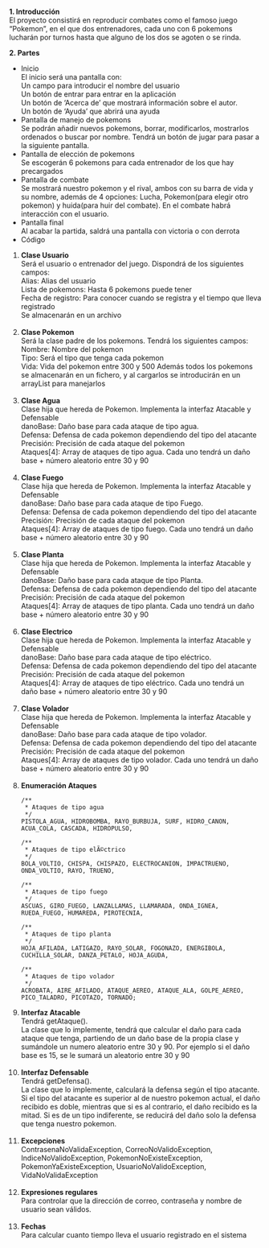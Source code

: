 <b>1. Introducción</b></br>
El proyecto consistirá en reproducir combates como el famoso juego “Pokemon”, en el que dos entrenadores, cada uno con 6 pokemons lucharán por turnos hasta que alguno de los dos se agoten o se rinda.

<b>2. Partes</b>
<ul>
<li>Inicio</li>
El inicio será una pantalla con:</br>
Un campo para introducir el nombre del usuario</br>
Un botón de entrar para entrar en la aplicación</br>
Un botón de ‘Acerca de’ que mostrará información sobre el autor.</br>
Un botón de ‘Ayuda’ que abrirá una ayuda</br>
<li>Pantalla de manejo de pokemons</li>
Se podrán añadir nuevos pokemons, borrar, modificarlos, mostrarlos ordenados o buscar por nombre. Tendrá un botón de jugar para pasar a la siguiente pantalla.</br>
<li>Pantalla de elección de pokemons</li>
Se escogerán 6 pokemons para cada entrenador de los que hay precargados
<li>Pantalla de combate</li>
Se mostrará nuestro pokemon y el rival, ambos con su barra de vida y su nombre, además de 4 opciones: Lucha, Pokemon(para elegir otro pokemon) y huida(para huir del combate).
En el combate habrá interacción con el usuario.
<li>Pantalla final</li>
Al acabar la partida, saldrá una pantalla con victoria o con derrota

<li>Código</li>
</ul>
<ol>
<li><b>Clase Usuario</b></li>
Será el usuario o entrenador del juego. Dispondrá de los siguientes campos:</br>
Alias: Alias del usuario</br>
Lista de pokemons: Hasta 6 pokemons puede tener</br>
Fecha de registro: Para conocer cuando se registra y el tiempo que lleva registrado</br>
Se almacenarán en un archivo</br></br>
<li><b>Clase Pokemon</b></li>
Será la clase padre de los pokemons. Tendrá los siguientes campos:</br>
Nombre: Nombre del pokemon</br>
Tipo: Será el tipo que tenga cada pokemon</br>
Vida: Vida del pokemon entre 300 y 500
Además todos los pokemons se almacenarán en un fichero, y al cargarlos se introducirán en un arrayList para manejarlos</br></br>

<li><b>Clase Agua</b></li>
Clase hija que hereda de Pokemon. Implementa la interfaz Atacable y Defensable</br>
danoBase: Daño base para cada ataque de tipo agua.</br>
Defensa: Defensa de cada pokemon dependiendo del tipo del atacante</br>
Precisión: Precisión de cada ataque del pokemon</br>
Ataques[4]: Array de ataques de tipo agua. Cada uno tendrá un daño base + número aleatorio entre 30 y 90</br></br>
<li><b>Clase Fuego</b></li>
Clase hija que hereda de Pokemon. Implementa la interfaz Atacable y Defensable</br>
danoBase: Daño base para cada ataque de tipo Fuego.</br>
Defensa: Defensa de cada pokemon dependiendo del tipo del atacante</br>
Precisión: Precisión de cada ataque del pokemon</br>
Ataques[4]: Array de ataques de tipo fuego. Cada uno tendrá un daño base + número aleatorio entre 30 y 90</br></br>

<li><b>Clase Planta</b></li>
Clase hija que hereda de Pokemon. Implementa la interfaz Atacable y Defensable</br>
danoBase: Daño base para cada ataque de tipo Planta.</br>
Defensa: Defensa de cada pokemon dependiendo del tipo del atacante</br>
Precisión: Precisión de cada ataque del pokemon</br>
Ataques[4]: Array de ataques de tipo planta. Cada uno tendrá un daño base + número aleatorio entre 30 y 90</br></br>

<li><b>Clase Electrico</b></li>
Clase hija que hereda de Pokemon. Implementa la interfaz Atacable y Defensable</br>
danoBase: Daño base para cada ataque de tipo eléctrico.</br>
Defensa: Defensa de cada pokemon dependiendo del tipo del atacante</br>
Precisión: Precisión de cada ataque del pokemon</br>
Ataques[4]: Array de ataques de tipo eléctrico. Cada uno tendrá un daño base + número aleatorio entre 30 y 90</br></br>

<li><b>Clase Volador</b></li>
Clase hija que hereda de Pokemon. Implementa la interfaz Atacable y Defensable</br>
danoBase: Daño base para cada ataque de tipo volador.</br>
Defensa: Defensa de cada pokemon dependiendo del tipo del atacante</br>
Precisión: Precisión de cada ataque del pokemon</br>
Ataques[4]: Array de ataques de tipo volador. Cada uno tendrá un daño base + número aleatorio entre 30 y 90</br></br>

<li><b>Enumeración Ataques</b></li>

    /**
     * Ataques de tipo agua
     */
    PISTOLA_AGUA, HIDROBOMBA, RAYO_BURBUJA, SURF, HIDRO_CANON, ACUA_COLA, CASCADA, HIDROPULSO,
 
    /**
     * Ataques de tipo elÃ©ctrico
     */
    BOLA_VOLTIO, CHISPA, CHISPAZO, ELECTROCANION, IMPACTRUENO, ONDA_VOLTIO, RAYO, TRUENO,
 
    /**
     * Ataques de tipo fuego
     */
    ASCUAS, GIRO_FUEGO, LANZALLAMAS, LLAMARADA, ONDA_IGNEA, RUEDA_FUEGO, HUMAREDA, PIROTECNIA,
 
    /**
     * Ataques de tipo planta
     */
    HOJA_AFILADA, LATIGAZO, RAYO_SOLAR, FOGONAZO, ENERGIBOLA, CUCHILLA_SOLAR, DANZA_PETALO, HOJA_AGUDA,
 
    /**
     * Ataques de tipo volador
     */
    ACROBATA, AIRE_AFILADO, ATAQUE_AEREO, ATAQUE_ALA, GOLPE_AEREO, PICO_TALADRO, PICOTAZO, TORNADO;
 

<li><b>Interfaz Atacable</b></li>
Tendrá getAtaque().</br>
La clase que lo implemente, tendrá que calcular el daño para cada ataque que tenga, partiendo de un daño base de la propia clase y sumándole un numero aleatorio entre 30 y 90. Por ejemplo si el daño base es 15, se le sumará un aleatorio entre 30 y 90</br></br>
<li><b>Interfaz Defensable</b></li>
Tendrá getDefensa().</br>
La clase que lo implemente, calculará la defensa según el tipo atacante. Si el tipo del atacante es superior al de nuestro pokemon actual, el daño recibido es doble, mientras que si es al contrario, el daño recibido es la mitad. Si es de un tipo indiferente, se reducirá del daño solo la defensa que tenga nuestro pokemon.</br></br>
<li><b>Excepciones</b></li>
ContrasenaNoValidaException, CorreoNoValidoException, IndiceNoValidoException, PokemonNoExisteException, PokemonYaExisteException, UsuarioNoValidoException, VidaNoValidaException</br></br>
<li><b>Expresiones regulares</b></li>
Para controlar que la dirección de correo, contraseña y nombre de usuario sean válidos.</br></br>
<li><b>Fechas</b></li>
Para calcular cuanto tiempo lleva el usuario registrado en el sistema
</ol>
